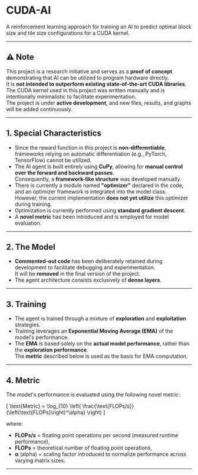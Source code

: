 # CUDA-AI

A reinforcement learning approach for training an AI to predict optimal block size and tile size configurations for a CUDA kernel.

---

## ⚠️ Note

This project is a research initiative and serves as a **proof of concept** demonstrating that AI can be utilized to program hardware directly.  
It is **not intended to outperform existing state-of-the-art CUDA libraries**.  
The CUDA kernel used in this project was written manually and is intentionally minimalistic to facilitate experimentation.  
The project is under **active development**, and new files, results, and graphs will be added continuously.

---

## 1. Special Characteristics

- Since the reward function in this project is **non-differentiable**, frameworks relying on automatic differentiation (e.g., PyTorch, TensorFlow) cannot be utilized.
- The AI agent is built entirely using **CuPy**, allowing for **manual control over the forward and backward passes**.  
  Consequently, a **framework-like structure** was developed manually.
- There is currently a module named **"optimizer"** declared in the code, and an optimizer framework is integrated into the model class.  
  However, the current implementation **does not yet utilize** this optimizer during training.
- Optimization is currently performed using **standard gradient descent**.
- A **novel metric** has been introduced and is employed for model evaluation.

---

## 2. The Model

- **Commented-out code** has been deliberately retained during development to facilitate debugging and experimentation.  
  It will be **removed** in the final version of the project.
- The agent architecture consists exclusively of **dense layers**.

---

## 3. Training

- The agent is trained through a mixture of **exploration** and **exploitation** strategies.
- Training leverages an **Exponential Moving Average (EMA)** of the model's performance.
- The **EMA** is based solely on the **actual model performance**, rather than the **exploration performance**.  
  The **metric** described below is used as the basis for EMA computation.

---

## 4. Metric

The model's performance is evaluated using the following novel metric:

\[
\text{Metric} = \log_{10} \left( \frac{\text{FLOPs/s}}{\left(\text{FLOPs}\right)^\alpha} \right)
\]

where:
- **FLOPs/s** = floating point operations per second (measured runtime performance),
- **FLOPs** = theoretical number of floating point operations,
- **α** (alpha) = scaling factor introduced to normalize performance across varying matrix sizes.

---
